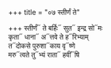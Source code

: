 +++
title = "०७ स्तीर्णं ते"

+++
स्तीर्णं᳓ ते बर्हिः᳓ सुत᳓ इन्द्र सो᳓मः  
कृता᳓ धाना᳓ अ᳓त्तवे ते ह᳓रिभ्याम्  
त᳓दोकसे पुरुशा᳓काय वृ᳓ष्णे  
मरु᳓त्वते तु᳓भ्यं राता᳓ हवीं᳓षि